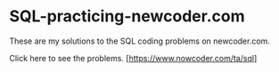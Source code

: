 # SQL-practicing-newcoder.com
These are my solutions to the SQL coding problems on newcoder.com.

Click here to see the problems. [https://www.nowcoder.com/ta/sql]
